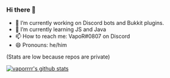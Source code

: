 ### Hi there 👋

- 🔭 I’m currently working on Discord bots and Bukkit plugins.
- 🌱 I’m currently learning JS and Java
- 📫 How to reach me: VapoR#0807 on Discord
- 😄 Pronouns: he/him

(Stats are low because repos are private)

[![vaporrrr's github stats](https://github-readme-stats.vercel.app/api?username=vaporrrr&show_icons=true&include_all_commits=true&theme=material-palenight)](https://github.com/vaporrrr/vaporrrr)
